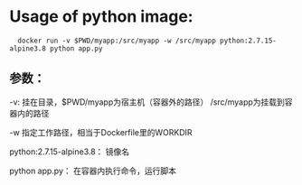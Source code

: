 # Usage of python image:

      docker run -v $PWD/myapp:/src/myapp -w /src/myapp python:2.7.15-alpine3.8 python app.py


## 参数：

  -v: 挂在目录，$PWD/myapp为宿主机（容器外的路径） /src/myapp为挂载到容器内的路径

  -w  指定工作路径，相当于Dockerfile里的WORKDIR

  python:2.7.15-alpine3.8： 镜像名

  python app.py： 在容器内执行命令，运行脚本
